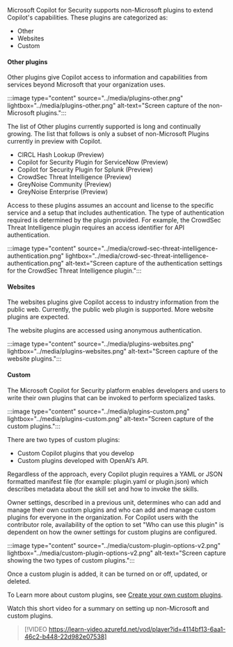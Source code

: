 Microsoft Copilot for Security supports non-Microsoft plugins to extend Copilot's capabilities. These plugins are categorized as:

- Other
- Websites
- Custom

#### Other plugins

Other plugins give Copilot access to information and capabilities from services beyond Microsoft that your organization uses.

:::image type="content" source="../media/plugins-other.png" lightbox="../media/plugins-other.png" alt-text="Screen capture of the non-Microsoft plugins.":::

The list of Other plugins currently supported is long and continually growing. The list that follows is only a subset of non-Microsoft Plugins currently in preview with Copilot.

- CIRCL Hash Lookup (Preview)
- Copilot for Security Plugin for ServiceNow (Preview)
- Copilot for Security Plugin for Splunk (Preview)
- CrowdSec Threat Intelligence (Preview)
- GreyNoise Community (Preview)
- GreyNoise Enterprise (Preview)

Access to these plugins assumes an account and license to the specific service and a setup that includes authentication. The type of authentication required is determined by the plugin provided. For example, the CrowdSec Threat Intelligence plugin requires an access identifier for API authentication.

:::image type="content" source="../media/crowd-sec-threat-intelligence-authentication.png" lightbox="../media/crowd-sec-threat-intelligence-authentication.png" alt-text="Screen capture of the authentication settings for the CrowdSec Threat Intelligence plugin.":::

#### Websites

The websites plugins give Copilot access to industry information from the public web. Currently, the public web plugin is supported. More website plugins are expected.

The website plugins are accessed using anonymous authentication.

:::image type="content" source="../media/plugins-websites.png" lightbox="../media/plugins-websites.png" alt-text="Screen capture of the website plugins.":::

#### Custom

The Microsoft Copilot for Security platform enables developers and users to write their own plugins that can be invoked to perform specialized tasks.

:::image type="content" source="../media/plugins-custom.png" lightbox="../media/plugins-custom.png" alt-text="Screen capture of the custom plugins.":::

There are two types of custom plugins:

- Custom Copilot plugins that you develop
- Custom plugins developed with OpenAI’s API.

Regardless of the approach, every Copilot plugin requires a YAML or JSON formatted manifest file (for example: plugin.yaml or plugin.json) which describes metadata about the skill set and how to invoke the skills.

Owner settings, described in a previous unit, determines who can add and manage their own custom plugins and who can add and manage custom plugins for everyone in the organization. For Copilot users with the contributor role, availability of the option to set "Who can use this plugin" is dependent on how the owner settings for custom plugins are configured.

:::image type="content" source="../media/custom-plugin-options-v2.png" lightbox="../media/custom-plugin-options-v2.png" alt-text="Screen capture showing the two types of custom plugins.":::

Once a custom plugin is added, it can be turned on or off, updated, or deleted.

To Learn more about custom plugins, see [Create your own custom plugins](/copilot/security/custom-plugins).

Watch this short video for a summary on setting up non-Microsoft and custom plugins.

> [!VIDEO https://learn-video.azurefd.net/vod/player?id=4114bf13-6aa1-46c2-b448-22d982e07538]